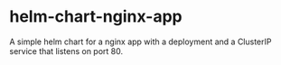 # helm-chart-nginx-app

A simple helm chart for a nginx app with a deployment and a ClusterIP service that listens on port 80.
